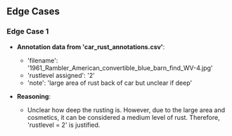 ## Edge Cases

### Edge Case 1
- **Annotation data from 'car_rust_annotations.csv'**:
    - 'filename': '1961_Rambler_American_convertible_blue_barn_find_WV-4.jpg'
    - 'rustlevel assigned': '2'
    - 'note': 'large area of rust back of car but unclear if deep'

- **Reasoning**:
    - Unclear how deep the rusting is. However, due to the large area and cosmetics, it can be considered a medium level of rust. Therefore, 'rustlevel = 2' is justified.
